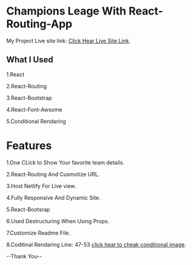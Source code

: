# Champions Leage With React-Routing-App

My Project Live site link: [Click Hear Live Site Link](https://tender-stonebraker-4f9c4b.netlify.app/).

## What I Used

1.React

2.React-Routing

3.React-Bootstrap

4.React-Font-Awsome

5.Conditional Rendaring

# Features
1.One CLick to Show Your favorite team details.

2.React-Routing And Cusmotize URL.

3.Host Netlify For Live view.

4.Fully Responsive And Dynamic Site.

5.React-Bootsrap

6.Used Destructuring When Using Props.

7.Customize Readme File.

8.Coditinal Rendaring Line: 47-53 [click hear to cheak conditional image](https://github.com/Porgramming-Hero-web-course/react-router-gias-uddin-swe/blob/main/src/components/TeamDetails/TeamDetails.js).

--Thank You--

